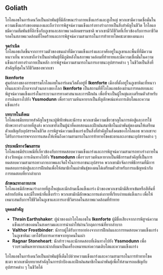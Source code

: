 ## **Goliath** 

โกไลแอธในอาร์เดนวีลเป็นเผ่าพันธุ์ที่มีลักษณะร่างกายแข็งแกร่งและสูงใหญ่ พวกเขามีความเชื่อมั่นในความแข็งแกร่งของตนเองและถือว่าการพิสูจน์ความแข็งแกร่งทางร่างกายเป็นสิ่งสำคัญในชีวิต โกไลแอธมีความสัมพันธ์ที่ลึกซึ้งกับภูเขาและสภาพแวดล้อมธรรมชาติ พวกเขามีวิถีชีวิตที่เกี่ยวข้องกับการเอาชีวิตรอดในสภาพแวดล้อมที่โหดร้ายและการพิสูจน์ความสามารถในการท้าทายโชคชะตาของตนเอง

**จุดกำเนิด**  
โกไลแอธเกิดขึ้นจากการรวมตัวของชนเผ่าที่มีความแข็งแกร่งและอาศัยอยู่ในภูเขาและพื้นที่ที่มีความหนาวเย็น พวกเขาถือว่าเป็นเผ่าพันธุ์ที่มีภูมิหลังในสภาพแวดล้อมที่ท้าทายและมีความเชื่อมั่นในความแข็งแกร่งทางร่างกายเป็นหลัก การพิสูจน์ความสามารถในการเอาชนะอุปสรรคต่าง ๆ ในชีวิตเป็นสิ่งที่สำคัญที่สุดในวิถีชีวิตของพวกเขา

**Ikenforte**  
ศูนย์กลางของอารยธรรมโกไลแอธในอาร์เดนวีลตั้งอยู่ที่ **Ikenforte** เมืองที่ตั้งอยู่ในภูเขาหิมะที่หนาวเย็นและห่างไกลจากส่วนกลางของโลก **Ikenforte** เป็นสถานที่ที่โกไลแอธต้องผ่านการทดสอบและพิสูจน์ความแข็งแกร่งในกระบวนการทางศาสนาและการฝึกฝน เพื่อที่จะเป็นผู้ใหญ่และเตรียมตัวสำหรับการเดินทางไปยัง **Yssmodunn** เพื่อรวบรวมหินหายากเป็นสัญลักษณ์แห่งการเติบโตและความแข็งแกร่ง

**บทบาทในสังคม**  
โกไลแอธมีบทบาทสำคัญในฐานะผู้พิทักษ์และนักรบ พวกเขามีความเชี่ยวชาญในการต่อสู้และการใช้ทักษะทางร่างกายที่สูงส่ง พวกเขายังเป็นผู้นำที่คอยสอนและฝึกฝนสมาชิกในเผ่าพันธุ์ของตนให้เตรียมตัวเผชิญกับอุปสรรคในชีวิต การพิสูจน์ความแข็งแกร่งเป็นสิ่งที่สำคัญในสังคมของโกไลแอธ พวกเขาจะได้รับการเคารพจากการแสดงให้เห็นถึงความสามารถในการท้าทายโชคชะตาและเอาชนะอุปสรรคต่าง ๆ

**ประเพณีทางวัฒนธรรม**  
โกไลแอธมีประเพณีที่เกี่ยวข้องกับการทดสอบความแข็งแกร่งและการพิสูจน์ความสามารถทางร่างกายในช่วงวัยหนุ่ม การเดินทางไปยัง **Yssmodunn** เพื่อรวบรวมหินหายากเป็นพิธีกรรมสำคัญที่เป็นการทดสอบความสามารถทางกายภาพและจิตใจในการเอาชนะอุปสรรค พวกเขามักจัดการพิธีกรรมที่มีการทดสอบการต่อสู้และการฝึกฝนเพื่อให้สมาชิกในเผ่าพันธุ์ของตนได้เตรียมตัวสำหรับการเผชิญหน้ากับการทดสอบที่ยากลำบาก

**ลักษณะทางกายภาพ**  
โกไลแอธมีลักษณะร่างกายที่สูงใหญ่และมีกล้ามเนื้อแข็งแกร่ง ผิวของพวกเขามักมีสีเทาเข้มหรือสีสันที่คล้ายกับหิน และมีใบหน้าที่แข็งกร้าว พวกเขามักมีลักษณะการแต่งกายที่เรียบง่ายแต่แข็งแรง เพื่อให้เหมาะสมกับการใช้ชีวิตในภูเขาและการเอาชีวิตรอดในสภาพแวดล้อมที่ท้าทาย

**บุคคลสำคัญ**

* **Thrain Earthshaker**: ผู้นำของเผ่าโกไลแอธใน **Ikenforte** ผู้มีชื่อเสียงจากการพิสูจน์ความแข็งแกร่งของตนในสงครามและการนำเผ่าให้ผ่านวิกฤตการณ์ที่ยากลำบาก  
* **Valthor Frostbinder**: นักรบผู้ได้รับการยกย่องจากการฝึกฝนและการทดสอบความแข็งแกร่งในภูเขาหิมะ เขาได้รับการเคารพจากทุกคนในเผ่า  
* **Ragnar Stoneheart**: นักสำรวจและนักทดสอบที่เดินทางไปยัง **Yssmodunn** เพื่อรวบรวมหินหายากและนำกลับมาเป็นเครื่องหมายแห่งความเติบโตและความแข็งแกร่ง

โกไลแอธในอาร์เดนวีลเป็นเผ่าพันธุ์ที่เต็มไปด้วยความแข็งแกร่งและความสามารถในการท้าทายโชคชะตา พวกเขามีบทบาทสำคัญในการปกป้องและฝึกฝนสมาชิกในเผ่าพันธุ์เพื่อให้สามารถเผชิญกับอุปสรรคต่าง ๆ ในชีวิตได้